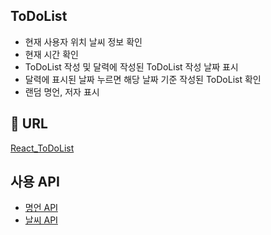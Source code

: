 ## ToDoList
- 현재 사용자 위치 날씨 정보 확인
- 현재 시간 확인
- ToDoList 작성 및 달력에 작성된 ToDoList 작성 날짜 표시
- 달력에 표시된 날짜 누르면 해당 날짜 기준 작성된 ToDoList 확인
- 랜덤 명언, 저자 표시

## 🔗 URL
[React_ToDoList](https://kroomoo.github.io/React_ToDoList/)

## 사용 API
- [명언 API](https://favqs.com/api)
- [날씨 API](https://openweathermap.org/current)
